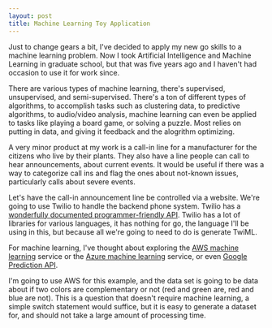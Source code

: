 ```yaml
---
layout: post
title: Machine Learning Toy Application
---
```


Just to change gears a bit, I've decided to apply my new go skills to a machine learning problem. Now I took Artificial Intelligence and Machine Learning in graduate school, but that was five years ago and I haven't had occasion to use it for work since. 

There are various types of machine learning, there's supervised, unsupervised, and semi-supervised. There's a ton of different types of algorithms, to accomplish tasks such as clustering data, to predictive algorithms, to audio/video analysis, machine learning can even be applied to tasks like playing a board game, or solving a puzzle. Most relies on putting in data, and giving it feedback and the alogrithm optimizing.

A very minor product at my work is a call-in line for a manufacturer for the citizens who live by their plants.  They also have a line people can call to hear announcements, about current events. It would be useful if there was a way to categorize call ins and flag the ones about not-known issues, particularly calls about severe events. 

Let's have the call-in announcement line be controlled via a website. We're going to use Twilio to handle the backend phone system. Twilio has a [wonderfully documented programmer-friendly API](https://www.twilio.com/docs/). Twilio has a lot of libraries for various languages, it has nothing for go, the language I'll be using in this, but because all we're going to need to do is generate TwiML. 

For machine learning, I've thought about exploring the [AWS machine learning](http://docs.aws.amazon.com/machine-learning/latest/dg/machine-learning-concepts.html) service or the [Azure machine learning](https://azure.microsoft.com/en-us/services/machine-learning/) service, or even [Google Prediction API](https://cloud.google.com/prediction/docs/).

I'm going to use AWS for this example, and the data set is going to be data about if two colors are complementary or not (red and green are, red and blue are not). This is a question that doesn't require machine learning, a simple switch statement would suffice, but it is easy to generate a dataset for, and should not take a large amount of processing time.

